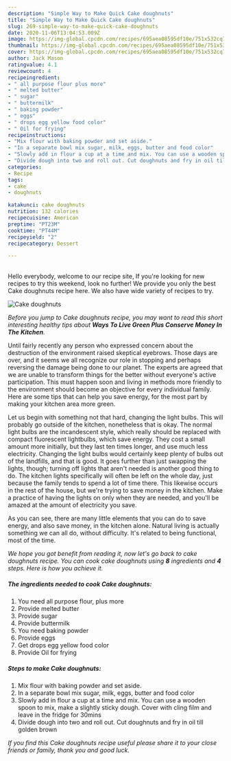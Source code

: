 ```yaml
---
description: "Simple Way to Make Quick Cake doughnuts"
title: "Simple Way to Make Quick Cake doughnuts"
slug: 269-simple-way-to-make-quick-cake-doughnuts
date: 2020-11-06T13:04:53.009Z
image: https://img-global.cpcdn.com/recipes/695aea08595df10e/751x532cq70/cake-doughnuts-recipe-main-photo.jpg
thumbnail: https://img-global.cpcdn.com/recipes/695aea08595df10e/751x532cq70/cake-doughnuts-recipe-main-photo.jpg
cover: https://img-global.cpcdn.com/recipes/695aea08595df10e/751x532cq70/cake-doughnuts-recipe-main-photo.jpg
author: Jack Mason
ratingvalue: 4.1
reviewcount: 4
recipeingredient:
- " all purpose flour plus more"
- " melted butter"
- " sugar"
- " buttermilk"
- " baking powder"
- " eggs"
- " drops egg yellow food color"
- " Oil for frying"
recipeinstructions:
- "Mix flour with baking powder and set aside."
- "In a separate bowl mix sugar, milk, eggs, butter and food color"
- "Slowly add in flour a cup at a time and mix. You can use a wooden spoon to mix, make a slightly sticky dough. Cover with cling film and leave in the fridge for 30mins"
- "Divide dough into two and roll out. Cut doughnuts and fry in oil till golden brown"
categories:
- Recipe
tags:
- cake
- doughnuts

katakunci: cake doughnuts 
nutrition: 132 calories
recipecuisine: American
preptime: "PT23M"
cooktime: "PT44M"
recipeyield: "2"
recipecategory: Dessert

---
```

<br>
Hello everybody, welcome to our recipe site, If you're looking for new recipes to try this weekend, look no further! We provide you only the best Cake doughnuts recipe here. We also have wide variety of recipes to try.
<br>


![Cake doughnuts](https://img-global.cpcdn.com/recipes/695aea08595df10e/751x532cq70/cake-doughnuts-recipe-main-photo.jpg)

<i>Before you jump to Cake doughnuts recipe, you may want to read this short interesting healthy tips about 
<strong>Ways To Live Green Plus Conserve Money In The Kitchen</strong>.</i>
</br>

Until fairly recently any person who expressed concern about the destruction of the environment raised skeptical eyebrows. Those days are over, and it seems we all recognize our role in stopping and perhaps reversing the damage being done to our planet. The experts are agreed that we are unable to transform things for the better without everyone's active participation. This must happen soon and living in methods more friendly to the environment should become an objective for every individual family. Here are some tips that can help you save energy, for the most part by making your kitchen area more green.

Let us begin with something not that hard, changing the light bulbs. This will probably go outside of the kitchen, nonetheless that is okay. The normal light bulbs are the incandescent style, which really should be replaced with compact fluorescent lightbulbs, which save energy. They cost a small amount more initially, but they last ten times longer, and use much less electricity. Changing the light bulbs would certainly keep plenty of bulbs out of the landfills, and that is good. It goes further than just swapping the lights, though; turning off lights that aren't needed is another good thing to do. The kitchen lights specifically will often be left on the whole day, just because the family tends to spend a lot of time there. This likewise occurs in the rest of the house, but we're trying to save money in the kitchen. Make a practice of having the lights on only when they are needed, and you'll be amazed at the amount of electricity you save.

As you can see, there are many little elements that you can do to save energy, and also save money, in the kitchen alone. Natural living is actually something we can all do, without difficulty. It's related to being functional, most of the time.


<i>We hope you got benefit from reading it, now let's go back to cake doughnuts recipe. You can cook cake doughnuts using <strong>8</strong> ingredients and <strong>4</strong> steps. Here is how you achieve it.
</i>

##### The ingredients needed to cook Cake doughnuts:

1. You need  all purpose flour, plus more
1. Provide  melted butter
1. Provide  sugar
1. Provide  buttermilk
1. You need  baking powder
1. Provide  eggs
1. Get  drops egg yellow food color
1. Provide  Oil for frying


##### Steps to make Cake doughnuts:

1. Mix flour with baking powder and set aside.
1. In a separate bowl mix sugar, milk, eggs, butter and food color
1. Slowly add in flour a cup at a time and mix. You can use a wooden spoon to mix, make a slightly sticky dough. Cover with cling film and leave in the fridge for 30mins
1. Divide dough into two and roll out. Cut doughnuts and fry in oil till golden brown


<i>If you find this Cake doughnuts recipe useful please share it to your close friends or family, thank you and good luck.</i>

